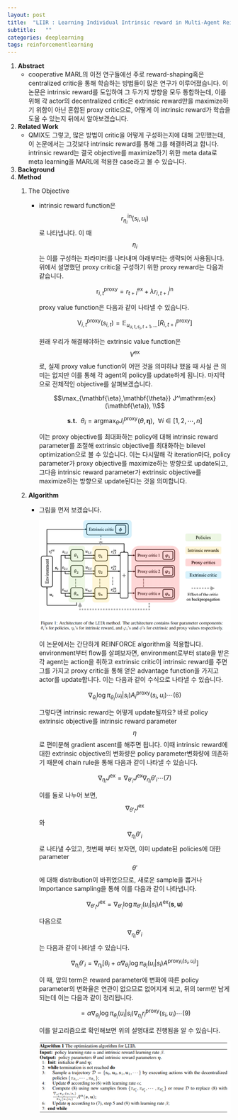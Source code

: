 ```yaml
---
layout: post
title:  "LIIR : Learning Individual Intrinsic reward in Multi-Agent Reinforcement Learning 논문 리뷰 및 설명"
subtitle:   ""
categories: deeplearning
tags: reinforcementlearning
---
```

1. **Abstract**
    - cooperative MARL의 이전 연구들에선 주로 reward-shaping혹은 centralized critic을 통해 학습하는 방법들이 많은 연구가 이루어졌습니다. 이 논문은 intrinsic reward를 도입하여 그 두가지 방향을 모두 통합하는데, 이를 위해 각 actor의 decentralized critic은 extrinsic reward만을 maximize하기 위함이 아닌 혼합된 proxy critic으로, 어떻게 이 intrinsic reward가 학습을 도울 수 있는지 뒤에서 알아보겠습니다.
2. **Related Work**
    - QMIX도 그렇고, 많은 방법이 critic을 어떻게 구성하는지에 대해 고민했는데, 이 논문에서는 그것보다 intrinsic reward를 통해 그를 해결하려고 합니다. intrinsic reward는 결국 objective를 maximize하기 위한 meta data로 meta learning을 MARL에 적용한 case라고 볼 수 있습니다.
3. **Background**
4. **Method**
    1. The Objective
        - intrinsic reward function은 $$r^{\mathrm{in}}_{\eta_i}(s_i,u_i)$$로 나타냅니다.  이 때 $$\eta_i$$는 이를 구성하는 파라미터를 나타내며 아래부터는 생략되어 사용됩니다. 위에서 설명했던 proxy critic을 구성하기 위한 proxy reward는 다음과 같습니다.

            $$\mathrm{r}^{\mathrm{proxy}}_{i,t} = r^\mathrm{ex}_{t+l}+\lambda r^\mathrm{in}_{i,t+l}$$

            proxy value function은 다음과 같이 나타낼 수 있습니다.

            $$\mathrm{V}^{\mathrm{proxy}}_{i,t}(s_{i,t}) = \mathbb{E}_{u_{u,t,s_i,{t+1}},...}[R^\mathrm{proxy}_{i,t+l}]$$

            원래 우리가 해결해야하는 extrinsic value function은 $$V^{\mathrm{ex}}$$로, 실제 proxy value function이 어떤 것을 의미하냐 했을 때 사실 큰 의미는 없지만 이를 통해 각 agent의 policy를 update하게 됩니다. 마지막으로 전체적인 objective를 살펴보겠습니다.

            $$\max_{\mathbf{\eta},\mathbf{\theta}} J^\mathrm{ex}(\mathbf{\eta}), \\$$

            $$\textbf{s.t.}\ \ \theta_i = \mathrm{argmax}_{\theta}J^{\mathrm{proxy}}_i(\theta,\mathbf{\eta}),\ \ \forall i \in [1,2,\cdots,n]$$

             이는 proxy objective를 최대화하는 policy에 대해 intrinsic reward parameter를 조절해 extrinsic objective를 최대화하는 bilevel optimization으로 볼 수 있습니다. 이는 다시말해 각 iteration마다, policy parameter가 proxy objective를 maximize하는 방향으로 update되고, 그다음 intrinsic reward parameter가 extrinsic objective를 maximize하는 방향으로 update된다는 것을 의미합니다.

    2. **Algorithm**
        - 그림을 먼저 보겠습니다.

            ![liir](/assets/img/liir_1.PNG)

            이 논문에서는 간단하게 REINFORCE algorithm을 적용합니다. environment부터 flow를 살펴보자면, environment로부터 state을 받은 각 agent는 action을 취하고 extrinsic critic이 intrinsic reward를 주면 그를 가지고 proxy critic을 통해 얻은 advantage function을 가지고 actor를 update합니다. 이는 다음과 같이 수식으로 나타낼 수 있습니다. 

            $$\nabla_{\theta_i}\log\pi_{\theta_i}(u_i|s_i)A^{\mathrm{proxy}}_i(s_i,u_i) \cdots (6)$$

            그렇다면 intrinsic reward는 어떻게 update될까요? 바로 policy extrinsic objective를 intrinsic reward parameter $$\eta$$로 편미분해 gradient ascent를 해주면 됩니다. 이때 intrinsic reward에 대한 extrinsic objective의 변화량은 policy parameter변화량에 의존하기 때문에 chain rule을 통해 다음과 같이 나타낼 수 있습니다.

            $$\nabla_{\eta_i}J^{\mathrm{ex}} = \nabla_{\theta'_i}J^{\mathrm{ex}}\nabla_{\eta_i}\theta'_i \cdots (7)$$

            이를 둘로 나누어 보면, $$\nabla_{\theta'_i}J^\mathrm{ex}$$와 $$\nabla_{\eta_i}\theta'_i$$로 나타낼 수있고, 첫번째 부터 보자면, 이미 update된 policies에 대한 parameter $$\theta'$$에 대해 distribution이 바뀌었으므로, 새로운 sample을 뽑거나 Importance sampling을 통해 이를 다음과 같이 나타냅니다. 

            $$\nabla_{\theta'_i}J^\mathrm{ex} = \nabla_{\theta'_i}\log\pi_{\theta'_i}(u_i|s_i)A^\mathrm{ex}(\textbf{s},\textbf{u})$$

            다음으로 $$\nabla_{\eta_i}\theta'_i$$는 다음과 같이 나타낼 수 있습니다.

            $$\nabla_{\eta_i}\theta'_i=\nabla_{\eta_i}[\theta_i+\alpha\nabla_{\theta_i} \log{\pi_{\theta_i}}(u_i|s_i)A^{\mathrm{proxy}_i(s_i,u_i)}]$$

            이 때, 앞의 term은 reward parameter에 변화에 따른 policy parameter의 변화율은 연관이 없으므로 없어지게 되고, 뒤의 term만 남게되는데 이는 다음과 같이 정리됩니다. 

            $$= \alpha\nabla_{\theta_i} \log{\pi_{\theta_i}}(u_i|s_i)\nabla_{\eta_i}r^\mathrm{proxy}_i(s_i,u_i) \cdots (9)$$

            이를 알고리즘으로 확인해보면 위의 설명대로 진행됨을 알 수 있습니다.

            ![liir](/assets/img/liir_2.PNG)
